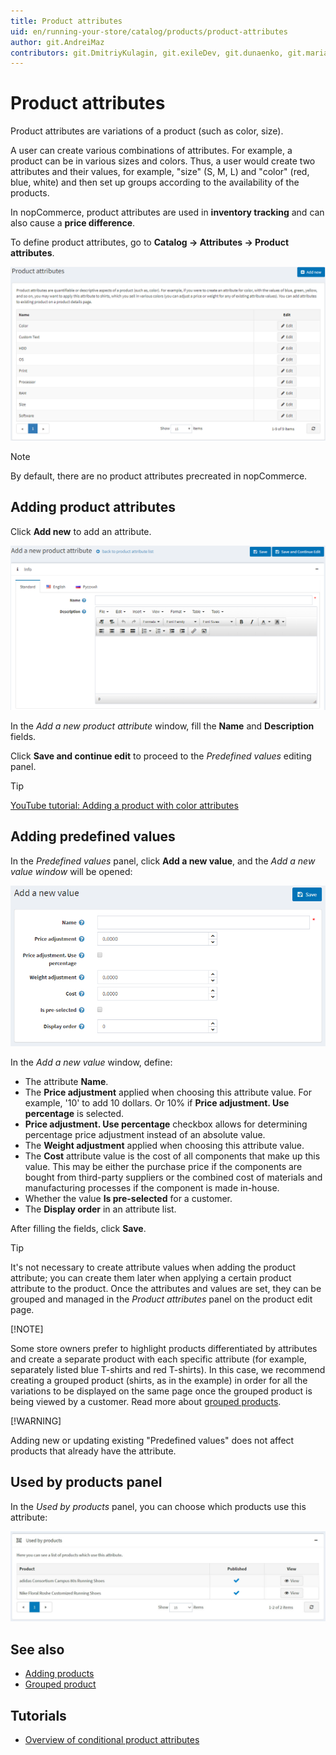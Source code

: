 ```yaml
---
title: Product attributes
uid: en/running-your-store/catalog/products/product-attributes
author: git.AndreiMaz
contributors: git.DmitriyKulagin, git.exileDev, git.dunaenko, git.mariannk
---
```


# Product attributes

Product attributes are variations of a product (such as color, size).

A user can create various combinations of attributes. For example, a product can be in various sizes and colors. Thus, a user would create two attributes and their values, for example, "size" (S, M, L) and "color" (red, blue, white) and then set up groups according to the availability of the products.

In nopCommerce, product attributes are used in **inventory tracking** and can also cause a **price difference**.

To define product attributes, go to **Catalog → Attributes → Product attributes**.

![Product attributes](_static/product-attributes/product_attributes.png)

> [!NOTE]
>
> By default, there are no product attributes precreated in nopCommerce.

## Adding product attributes

Click **Add new** to add an attribute.

![Add new](_static/product-attributes/add_a_new_product_attribute.png)

In the *Add a new product attribute* window, fill the **Name** and **Description** fields.

Click **Save and continue edit** to proceed to the *Predefined values* editing panel.

> [!TIP]
>
> [YouTube tutorial: Adding a product with color attributes](https://youtu.be/QihipwQ61YU)

## Adding predefined values

In the *Predefined values* panel, click **Add a new value**, and the *Add a new value window* will be opened:

![Adding predefined values](_static/product-attributes/add_a_new_value.png)

In the *Add a new value* window, define:

- The attribute **Name**.
- The **Price adjustment** applied when choosing this attribute value. For example, '10' to add 10 dollars. Or 10% if **Price adjustment. Use percentage** is selected.
- **Price adjustment. Use percentage** checkbox allows for determining percentage price adjustment instead of an absolute value.
- The **Weight adjustment** applied when choosing this attribute value.
- The **Cost** attribute value is the cost of all components that make up this value. This may be either the purchase price if the components are bought from third-party suppliers or the combined cost of materials and manufacturing processes if the component is made in-house.
- Whether the value **Is pre-selected** for a customer.
- The **Display order** in an attribute list.

After filling the fields, click **Save**.

> [!TIP]
>
> It's not necessary to create attribute values when adding the product attribute; you can create them later when applying a certain product attribute to the product.
> Once the attributes and values are set, they can be grouped and managed in the *Product attributes* panel on the product edit page.
>
> [!NOTE]
>
> Some store owners prefer to highlight products differentiated by attributes and create a separate product with each specific attribute (for example, separately listed blue T-shirts and red T-shirts). In this case, we recommend creating a grouped product (shirts, as in the example) in order for all the variations to be displayed on the same page once the grouped product is being viewed by a customer. Read more about [grouped products](xref:en/running-your-store/catalog/products/grouped-products-variants).
>
> [!WARNING]
>
> Adding new or updating existing "Predefined values" does not affect products that already have the attribute.

## Used by products panel

In the *Used by products* panel, you can choose which products use this attribute:

![Used by products](_static/product-attributes/used-by.jpg)

## See also

- [Adding products](xref:en/running-your-store/catalog/products/add-products)
- [Grouped product](xref:en/running-your-store/catalog/products/grouped-products-variants)

## Tutorials

- [Overview of conditional product attributes](https://www.youtube.com/watch?v=eIdHVcEdos8&t=55s)
